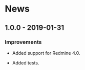 # News

## 1.0.0 - 2019-01-31

### Improvements

  * Added support for Redmine 4.0.

  * Added tests.
